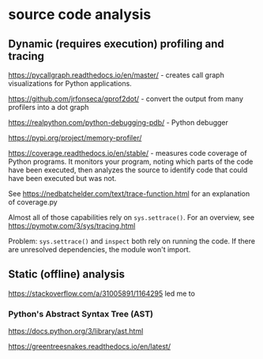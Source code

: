 # source code analysis

## Dynamic (requires execution) profiling and tracing

<https://pycallgraph.readthedocs.io/en/master/> - creates call graph visualizations for Python applications.

<https://github.com/jrfonseca/gprof2dot/> - convert the output from many profilers into a dot graph

<https://realpython.com/python-debugging-pdb/> - Python debugger

<https://pypi.org/project/memory-profiler/>

<https://coverage.readthedocs.io/en/stable/> - measures code coverage of Python programs. It monitors your program, noting which parts of the code have been executed, then analyzes the source to identify code that could have been executed but was not.

See <https://nedbatchelder.com/text/trace-function.html> for an explanation of coverage.py

Almost all of those capabilities rely on `sys.settrace()`. For an overview, see <https://pymotw.com/3/sys/tracing.html>

Problem: `sys.settrace()` and `inspect` both rely on running the code. If there are unresolved dependencies, the module won't import. 

## Static (offline) analysis

<https://stackoverflow.com/a/31005891/1164295> led me to

### Python's Abstract Syntax Tree (AST)

<https://docs.python.org/3/library/ast.html>  

<https://greentreesnakes.readthedocs.io/en/latest/>
